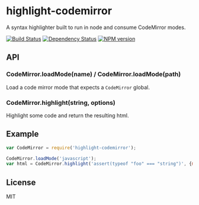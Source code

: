 # highlight-codemirror

A syntax highlighter built to run in node and consume CodeMirror modes.

[![Build Status](https://travis-ci.org/ForbesLindesay/highlight-codemirror.png?branch=master)](https://travis-ci.org/ForbesLindesay/highlight-codemirror)
[![Dependency Status](https://gemnasium.com/ForbesLindesay/highlight-codemirror.png)](https://gemnasium.com/ForbesLindesay/highlight-codemirror)
[![NPM version](https://badge.fury.io/js/highlight-codemirror.png)](http://badge.fury.io/js/highlight-codemirror)

## API

### CodeMirror.loadMode(name) / CodeMirror.loadMode(path)

Load a code mirror mode that expects a `CodeMirror` global.

### CodeMirror.highlight(string, options)

Highlight some code and return the resulting html.

## Example

```javascript
var CodeMirror = require('highlight-codemirror');

CodeMirror.loadMode('javascript');
var html = CodeMirror.highlight('assert(typeof "foo" === "string")', {mode: 'javascript'});
```

## License

MIT